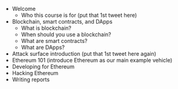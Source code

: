 - Welcome
    - Who this course is for (put that 1st tweet here)
- Blockchain, smart contracts, and DApps
    - What is blockchain?
    - When should you use a blockchain?
    - What are smart contracts?
    - What are DApps?
- Attack surface introduction (put that 1st tweet here again)
- Ethereum 101 (introduce Ethereum as our main example vehicle)
- Developing for Ethereum
- Hacking Ethereum
- Writing reports